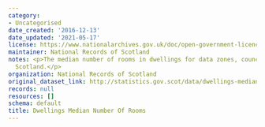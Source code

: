 ```yaml
---
category:
- Uncategorised
date_created: '2016-12-13'
date_updated: '2021-05-17'
license: https://www.nationalarchives.gov.uk/doc/open-government-licence/version/3/
maintainer: National Records of Scotland
notes: <p>The median number of rooms in dwellings for data zones, council areas and
  Scotland.</p>
organization: National Records of Scotland
original_dataset_link: http://statistics.gov.scot/data/dwellings-median-number-of-rooms
records: null
resources: []
schema: default
title: Dwellings Median Number Of Rooms
---
```

